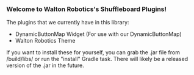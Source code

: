 ### **Welcome to Walton Robotics's Shuffleboard Plugins!**

The plugins that we currently have in this library:
  * DynamicButtonMap Widget (For use with our DynamicButtonMap)
  * Walton Robotics Theme

If you want to install these for yourself, you can grab the .jar file from /build/libs/ or run the 
"install" Gradle task. There will likely be a released version of the .jar in the future.